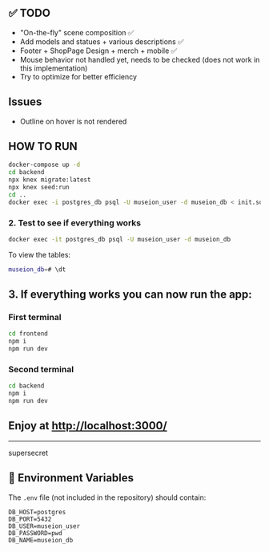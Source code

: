 ## ✅ TODO
- "On-the-fly" scene composition ✅
- Add models and statues + various descriptions ✅
- Footer + ShopPage Design + merch + mobile ✅
- Mouse behavior not handled yet, needs to be checked (does not work in this implementation)
- Try to optimize for better efficiency

## Issues
- Outline on hover is not rendered

## HOW TO RUN

```bash
docker-compose up -d
cd backend
npx knex migrate:latest
npx knex seed:run
cd ..
docker exec -i postgres_db psql -U museion_user -d museion_db < init.sql
```

### 2. Test to see if everything works

```bash
docker exec -it postgres_db psql -U museion_user -d museion_db
```
To view the tables:
```bash
museion_db=# \dt
```

## 3. If everything works you can now run the app:

### First terminal
```bash
cd frontend
npm i
npm run dev
```

### Second terminal
```bash
cd backend
npm i
npm run dev
```

## Enjoy at [http://localhost:3000/](http://localhost:3000/)

---

supersecret

## 🔐 Environment Variables

The `.env` file (not included in the repository) should contain:

```
DB_HOST=postgres
DB_PORT=5432
DB_USER=museion_user
DB_PASSWORD=pwd
DB_NAME=museion_db
```